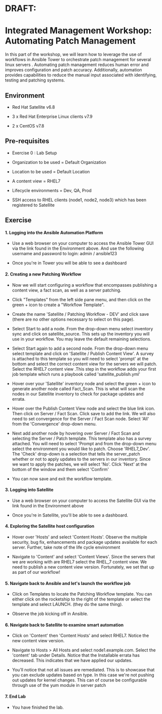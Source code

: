 DRAFT:
======

Integrated Management Workshop: Automating Patch Management
===========================================================

In this part of the workshop, we will learn how to leverage the use of workflows in Ansible Tower to orchestrate patch management for several linux servers . Automating patch management reduces human error and improves configuration and patch accuracy. Additionally, automation provides capabilities to reduce the manual input associated with identifying, testing and patching systems. 

Environment
-----------

-   Red Hat Satellite v6.8

-   3 x Red Hat Enterprise Linux clients v7.9

-   2 x CentOS v7.8

Pre-requisites 
---------------

-   Exercise 0 : Lab Setup

-   Organization to be used = Default Organization

-   Location to be used = Default Location

-   A content view = RHEL7

-   Lifecycle environments = Dev, QA, Prod

-   SSH access to RHEL clients (node1, node2, node3) which has been registered to Satellite

Exercise
--------

#### 1\. Logging into the Ansible Automation Platform

-   Use a web browser on your computer to access the Ansible Tower GUI via the link found in the Environment above. And use the following username and password to login: admin / ansible123

-   Once you're in Tower you will be able to see a dashboard

#### 2\. Creating a new Patching Workflow

-   Now we will start configuring a workflow that encompasses publishing a content view, a fact scan, as well as a server patching.

-   Click "Templates" from the left side pane menu, and then click on the green + icon to create a "Workflow Template".

-   Create the name 'Satellite / Patching Workflow - DEV' and click save (there are no other options necessary to select on this page).

-   Select Start to add a node. From the drop-down menu select inventory sync and click on satellite_source. This sets up the inventory you will use in your workflow. You may leave the default remaining selections.

-   Select Start again to add a second node. From the drop-down menu select template and click on 'Satellite / Publish Content View'. A survey is attached to this template so you will need to select 'prompt' at the bottom and select the correct content view for the servers we will patch. Select the RHEL7 content view .This step in the workflow adds your first job template which runs a playbook called 'satellite_publish.yml'

-   Hover over your 'Satellite' inventory node and select the green + icon to generate another node called Fact_Scan. This is what will scan the nodes in our Satellite inventory to check for package updates and errata. 

-   Hover over the Publish Content View node and select the blue link icon. Then click on Server / Fact Scan. Click save to add the link. We will also need to set convergence for the Server / Fact Scan node. Select 'All' from the 'Convergence' drop-down menu. 

-   Next add another node by hovering over Server / Fact Scan and selecting the Server / Patch template. This template also has a survey attached. You will need to select 'Prompt and from the drop-down menu select the environment you would like to patch. Choose 'RHEL7_Dev'. The 'Check' drop-down is a selection that tells the server_patch whether or not to apply updates to the servers in our inventory. Since we want to apply the patches, we will select 'No'. Click 'Next' at the bottom of the window and them select 'Confirm'

-   You can now save and exit the workflow template.

#### 3\. Logging into Satellite 

-   Use a web browser on your computer to access the Satellite GUI via the link found in the Environment above

-   Once you're in Satellite, you'll be able to see a dashboard.

#### 4\. Exploring the Satellite host configuration

-   Hover over 'Hosts' and select 'Content Hosts'. Observe the multiple security, bug fix, enhancements and package updates available for each server. Further, take note of the life cycle environment 

-   Navigate to 'Content' and select 'Content Views'. Since the servers that we are working with are RHEL7 select the RHEL_7 content view. We need to publish a new content view version. Fortunately, we set that up as part of our workflow!

#### 5\. Navigate back to Ansible and let's launch the workflow job

-   Click on Templates to locate the Patching Workflow template. You can either click on the rocketship to the right of the template or select the template and select LAUNCH. (they do the same thing). 

-   Observe the job kicking off in Ansible. 

#### 6\. Navigate back to Satellite to examine smart automation

-   Click on 'Content' then 'Content Hosts' and select RHEL7. Notice the new content view version.

-   Navigate to Hosts > All Hosts and select node1.example.com. Select the 'content' tab under Details. Notice that the Installable errata has decreased. This indicates that we have applied our updates.

-   You'll notice that not all issues are remediated. This is to showcase that you can exclude updates based on type. In this case we're not pushing out updates for kernel changes. This can of course be configurable through use of the yum module in server patch

#### 7\. End Lab

-   You have finished the lab.
